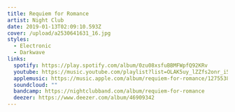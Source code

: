 ```yaml
---
title: Requiem for Romance
artist: Night Club
date: 2019-01-13T02:09:10.593Z
cover: /upload/a2530641631_16.jpg
styles:
  - Electronic
  - Darkwave
links:
  spotify: https://play.spotify.com/album/0zu08xsfuBBMFWpfQ92KRv
  youtube: https://music.youtube.com/playlist?list=OLAK5uy_lZZfs2onr_i5SHT26k_P8GvI22T1sEfhQ
  applemusic: https://music.apple.com/album/requiem-for-romance/1275538538
  soundcloud: ""
  bandcamp: https://nightclubband.com/album/requiem-for-romance
  deezer: https://www.deezer.com/album/46909342
---
```

